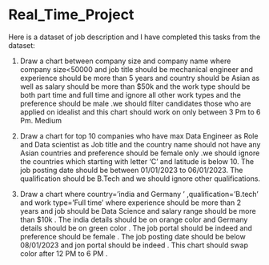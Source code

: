 # Real_Time_Project
Here is a dataset of job description and I have completed this tasks from the dataset: 
1. Draw a chart between company size and company name where company size<50000 and job title should be mechanical engineer and experience should be more than 5 years and country should be Asian as well as salary should be more than $50k and the work type should be both part time and full time and ignore all other work types and the preference should be male .we should filter candidates those who are applied on idealist and this chart should work on only between 3 Pm to 6 Pm.
Medium 

2. Draw a chart for top 10 companies who have max Data Engineer as Role and Data scientist as Job title and the country name should not have any Asian countries and preference should be female only .we should ignore the countries which starting with letter ‘C’ and latitude is below 10. The job posting date should be between 01/01/2023 to 06/01/2023. The qualification should be B.Tech and we should ignore other qualifications.


3. Draw a chart where country=’india and Germany ’ ,qualification=’B.tech’ and work type=’Full time’ where experience should be more than 2 years and job should be Data Science and salary range should be more than $10k . The india details should be on orange color and Germany details should be on green color . The job portal should be indeed and preference should be female . The job posting date should be below 08/01/2023 and jon portal should be indeed . This chart should swap color after 12 PM to 6 PM .

